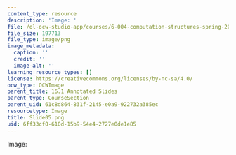 ```yaml
---
content_type: resource
description: 'Image: '
file: /ol-ocw-studio-app/courses/6-004-computation-structures-spring-2017/6ff33cf0610d15b954e42727e0de1e85_Slide05.png
file_size: 197713
file_type: image/png
image_metadata:
  caption: ''
  credit: ''
  image-alt: ''
learning_resource_types: []
license: https://creativecommons.org/licenses/by-nc-sa/4.0/
ocw_type: OCWImage
parent_title: 16.1 Annotated Slides
parent_type: CourseSection
parent_uid: 61c8d864-831f-2145-e0a9-922732a385ec
resourcetype: Image
title: Slide05.png
uid: 6ff33cf0-610d-15b9-54e4-2727e0de1e85
---
```

Image: 